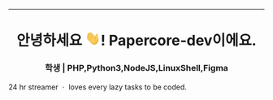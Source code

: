 <hr>
<h1 align="center">안녕하세요 <img src="https://raw.githubusercontent.com/ABSphreak/ABSphreak/master/gifs/Hi.gif" width="30px">! Papercore-dev이에요.</h1>
<h3 align="center">학생 | PHP,Python3,NodeJS,LinuxShell,Figma</h3>
24 hr streamer ㆍ loves every lazy tasks to be coded.
